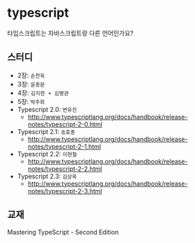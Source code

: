 # typescript
타입스크립트는 자바스크립트랑 다른 언어인가요?

## 스터디
- 2장: `손찬욱`
- 3장: `윤종문`
- 4장: `김지한 + 김병관`
- 5장: `박주희`
- Typescript 2.0: `변유진`
  - http://www.typescriptlang.org/docs/handbook/release-notes/typescript-2-0.html
- Typescript 2.1: `송효종`
  - http://www.typescriptlang.org/docs/handbook/release-notes/typescript-2-1.html
- Typescript 2.2: `이현철`
  - http://www.typescriptlang.org/docs/handbook/release-notes/typescript-2-2.html
- Typescript 2.3: `김상욱`
  - http://www.typescriptlang.org/docs/handbook/release-notes/typescript-2-3.html

## 교재
Mastering TypeScript - Second Edition
